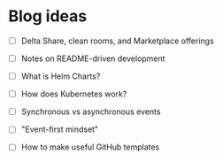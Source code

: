 # Blog ideas

- [ ] Delta Share, clean rooms, and Marketplace offerings
- [ ] Notes on README-driven development
- [ ] What is Helm Charts?
- [ ] How does Kubernetes work?
- [ ] Synchronous vs asynchronous events
- [ ] "Event-first mindset"
- [ ] How to make useful GitHub templates

